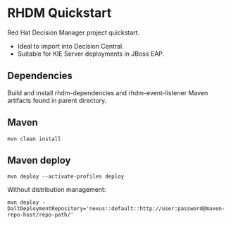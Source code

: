 # RHDM Quickstart

Red Hat Decision Manager project quickstart.
* Ideal to import into Decision Central.
* Suitable for KIE Server deployments in JBoss EAP.

## Dependencies
Build and install rhdm-dependencies and rhdm-event-listener Maven artifacts found in parent directory.

## Maven
```
mvn clean install
```

## Maven deploy
```
mvn deploy --activate-profiles deploy
```
Without distribution management:
```
mvn deploy -DaltDeploymentRepository='nexus::default::http://user:password@maven-repo-host/repo-path/'
```

